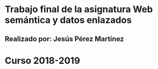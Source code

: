 # Trabajo final de la asignatura Web semántica y datos enlazados
## Realizado por: Jesús Pérez Martínez

Curso 2018-2019
================
